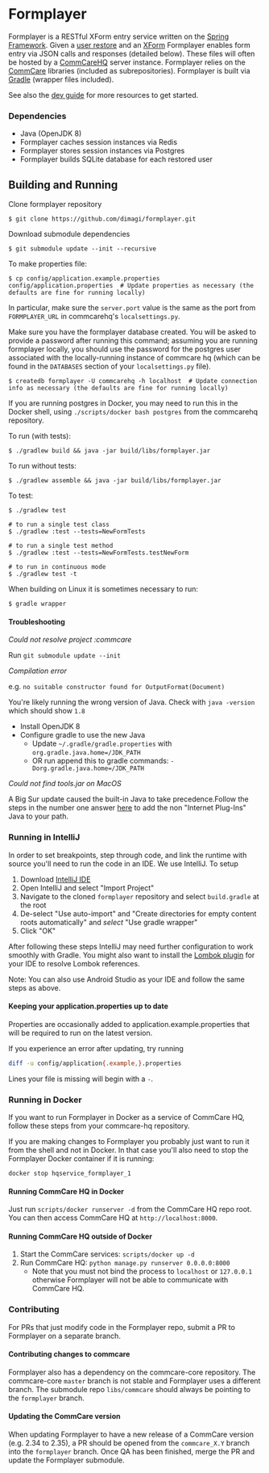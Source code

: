 Formplayer
===========

Formplayer is a RESTful XForm entry service written on the [Spring Framework](https://projects.spring.io/spring-framework/).
Given a [user restore](https://confluence.dimagi.com/display/commcarepublic/OTA+Restore+API) and
an [XForm](http://dimagi.github.io/xform-spec/) Formplayer enables form entry via JSON calls and responses (detailed below).
These files will often be hosted by a [CommCareHQ](https://www.github.com/dimagi/commcare-hq) server instance.
Formplayer relies on the [CommCare](https://www.github.com/dimagi/commcare-core) libraries (included as subrepositories).
Formplayer is built via [Gradle](https://spring.io/guides/gs/gradle/) (wrapper files included).

See also the [dev guide](DEV_GUIDE.md) for more resources to get started.

### Dependencies
+ Java (OpenJDK 8)
+ Formplayer caches session instances via Redis
+ Formplayer stores session instances via Postgres
+ Formplayer builds SQLite database for each restored user

Building and Running
------------
Clone formplayer repository

    $ git clone https://github.com/dimagi/formplayer.git

Download submodule dependencies

    $ git submodule update --init --recursive

To make properties file:

    $ cp config/application.example.properties config/application.properties  # Update properties as necessary (the defaults are fine for running locally)

In particular, make sure the `server.port` value is the same as the port from `FORMPLAYER_URL` in commcarehq's `localsettings.py`.

Make sure you have the formplayer database created. You will be asked to provide a password after running this command; assuming you are running formplayer locally, you should use the password for the postgres user associated with the locally-running instance of commcare hq (which can be found in the `DATABASES` section of your `localsettings.py` file).

    $ createdb formplayer -U commcarehq -h localhost  # Update connection info as necessary (the defaults are fine for running locally)

If you are running postgres in Docker, you may need to run this in the Docker shell, using `./scripts/docker bash postgres` from the commcarehq repository.

To run (with tests):

    $ ./gradlew build && java -jar build/libs/formplayer.jar

To run without tests:

    $ ./gradlew assemble && java -jar build/libs/formplayer.jar

To test:

    $ ./gradlew test

    # to run a single test class
    $ ./gradlew :test --tests=NewFormTests
    
    # to run a single test method
    $ ./gradlew :test --tests=NewFormTests.testNewForm

    # to run in continuous mode
    $ ./gradlew test -t

When building on Linux it is sometimes necessary to run:

    $ gradle wrapper

#### Troubleshooting

*Could not resolve project :commcare*

Run `git submodule update --init`

*Compilation error*

e.g. `no suitable constructor found for OutputFormat(Document)`

You're likely running the wrong version of Java. Check with `java -version` which should show `1.8`

- Install OpenJDK 8
- Configure gradle to use the new Java
  - Update `~/.gradle/gradle.properties` with `org.gradle.java.home=/JDK_PATH`
  - OR run append this to gradle commands: `-Dorg.gradle.java.home=/JDK_PATH`

*Could not find tools.jar on MacOS*

A Big Sur update caused the built-in Java to take precedence.Follow the steps in the number one answer [here](https://stackoverflow.com/questions/64968851/could-not-find-tools-jar-please-check-that-library-internet-plug-ins-javaapple) to add the non "Internet Plug-Ins" Java to your path.

### Running in IntelliJ

In order to set breakpoints, step through code, and link the runtime with source you'll need to run the code in an IDE. We use IntelliJ. To setup

1. Download [IntelliJ IDE](https://www.jetbrains.com/idea/download/#section=mac)
2. Open IntelliJ and select "Import Project"
3. Navigate to the cloned `formplayer` repository and select `build.gradle` at the root
4. De-select "Use auto-import" and "Create directories for empty content roots automatically" and *select* "Use gradle wrapper"
5. Click "OK"

After following these steps IntelliJ may need further configuration to work smoothly with Gradle. You might also want to install the [Lombok plugin](https://plugins.jetbrains.com/plugin/6317-lombok) for your IDE to resolve Lombok references. 

Note: You can also use Android Studio as your IDE and follow the same steps as above.

#### Keeping your application.properties up to date

Properties are occasionally added to application.example.properties that will be required to run on the latest version.

If you experience an error after updating, try running

```bash
diff -u config/application{.example,}.properties
```

Lines your file is missing will begin with a `-`.

### Running in Docker

If you want to run Formplayer in Docker as a service of CommCare HQ, follow these steps from
your commcare-hq repository.

If you are making changes to Formplayer you probably just want to run it from the shell and not
in Docker. In that case you'll also need to stop the Formplayer Docker container if it is running:

```
docker stop hqservice_formplayer_1
```

#### Running CommCare HQ in Docker

Just run `scripts/docker runserver -d` from the CommCare HQ repo root. You can then access CommCare HQ at
`http://localhost:8000`.

#### Running CommCare HQ outside of Docker

1. Start the CommCare services: `scripts/docker up -d`
2. Run CommCare HQ: `python manage.py runserver 0.0.0.0:8000`
   - Note that you must not bind the process to `localhost` or `127.0.0.1` otherwise Formplayer will not be able to
    communicate with CommCare HQ.

### Contributing

For PRs that just modify code in the Formplayer repo, submit a PR to Formplayer on a separate branch.


#### Contributing changes to commcare

Formplayer also has a dependency on the commcare-core repository. The commcare-core `master` branch is not
stable and Formplayer uses a different branch. The submodule repo `libs/commcare` should always be pointing to
the `formplayer` branch.

#### Updating the CommCare version

When updating Formplayer to have a new release of a CommCare version (e.g. 2.34 to 2.35), a PR should be opened from the `commcare_X.Y` branch into
the `formplayer` branch. Once QA has been finished, merge the PR and update the Formplayer submodule.

